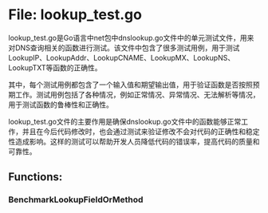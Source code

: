 # File: lookup_test.go

lookup_test.go是Go语言中net包中dnslookup.go文件中的单元测试文件，用来对DNS查询相关的函数进行测试。该文件中包含了很多测试用例，用于测试LookupIP、LookupAddr、LookupCNAME、LookupMX、LookupNS、LookupTXT等函数的正确性。

其中，每个测试用例都包含了一个输入值和期望输出值，用于验证函数是否按照预期工作。测试用例包括了各种情况，例如正常情况、异常情况、无法解析等情况，用于测试函数的鲁棒性和正确性。

lookup_test.go文件的主要作用是确保dnslookup.go文件中的函数能够正常工作，并且在今后代码修改时，也会通过测试来验证修改不会对代码的正确性和稳定性造成影响。这样的测试可以帮助开发人员降低代码的错误率，提高代码的质量和可靠性。

## Functions:

### BenchmarkLookupFieldOrMethod





